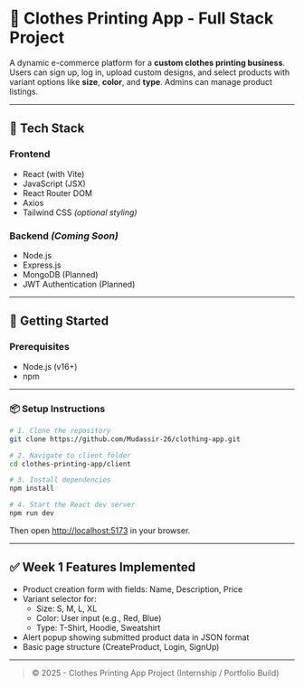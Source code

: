 # 🧢 Clothes Printing App - Full Stack Project

A dynamic e-commerce platform for a **custom clothes printing business**.  
Users can sign up, log in, upload custom designs, and select products with variant options like **size**, **color**, and **type**. Admins can manage product listings.

---

## 🔧 Tech Stack

### Frontend

- React (with Vite)
- JavaScript (JSX)
- React Router DOM
- Axios
- Tailwind CSS *(optional styling)*

### Backend *(Coming Soon)*

- Node.js
- Express.js
- MongoDB (Planned)
- JWT Authentication (Planned)

---

## 🚀 Getting Started

### Prerequisites

- Node.js (v16+)
- npm

---

### 📦 Setup Instructions

```bash
# 1. Clone the repository
git clone https://github.com/Mudassir-26/clothing-app.git

# 2. Navigate to client folder
cd clothes-printing-app/client

# 3. Install dependencies
npm install

# 4. Start the React dev server
npm run dev
```

Then open [http://localhost:5173](http://localhost:5173) in your browser.

---

## ✅ Week 1 Features Implemented

- Product creation form with fields: Name, Description, Price
- Variant selector for:
  - Size: S, M, L, XL
  - Color: User input (e.g., Red, Blue)
  - Type: T-Shirt, Hoodie, Sweatshirt
- Alert popup showing submitted product data in JSON format
- Basic page structure (CreateProduct, Login, SignUp)

---

> © 2025 - Clothes Printing App Project (Internship / Portfolio Build)
